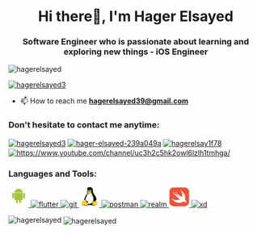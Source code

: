 
<!--
**HagerElsayed/HagerElsayed** is a ✨ _special_ ✨ repository because its `README.md` (this file) appears on your GitHub profile.

Here are some ideas to get you started:

- 🔭 I’m currently working on ...
- 🌱 I’m currently learning ...
- 👯 I’m looking to collaborate on ...
- 🤔 I’m looking for help with ...
- 💬 Ask me about ...
- 📫 How to reach me: ...
- 😄 Pronouns: ...
- ⚡ Fun fact: ...
-->
<h1 align="center">Hi there👋, I'm Hager Elsayed</h1>
<h3 align="center">Software Engineer who is passionate about learning and exploring new things - iOS Engineer</h3>

<p align="left"> <img src="https://komarev.com/ghpvc/?username=hagerelsayed&label=Profile%20views&color=0e75b6&style=flat" alt="hagerelsayed" /> </p>

<p align="left"> <a href="https://twitter.com/hagerelsayed3" target="blank"><img src="https://img.shields.io/twitter/follow/hagerelsayed3?logo=twitter&style=for-the-badge" alt="hagerelsayed3" /></a> </p>

- 📫 How to reach me **hagerelsayed39@gmail.com**

<h3 align="left">Don't hesitate to contact me anytime:</h3>
<p align="left">
<a href="https://twitter.com/hagerelsayed3" target="blank"><img align="center" src="https://raw.githubusercontent.com/rahuldkjain/github-profile-readme-generator/master/src/images/icons/Social/twitter.svg" alt="hagerelsayed3" height="30" width="40" /></a>
<a href="https://linkedin.com/in/hager-elsayed-239a049a" target="blank"><img align="center" src="https://raw.githubusercontent.com/rahuldkjain/github-profile-readme-generator/master/src/images/icons/Social/linked-in-alt.svg" alt="hager-elsayed-239a049a" height="30" width="40" /></a>
<a href="https://www.behance.net/hagerelsay1f78" target="blank"><img align="center" src="https://raw.githubusercontent.com/rahuldkjain/github-profile-readme-generator/master/src/images/icons/Social/behance.svg" alt="hagerelsay1f78" height="30" width="40" /></a>
<a href="https://www.youtube.com/channel/uc3h2c5hk2owl6lzlh1tmhga/" target="blank"><img align="center" src="https://raw.githubusercontent.com/rahuldkjain/github-profile-readme-generator/master/src/images/icons/Social/youtube.svg" alt="https://www.youtube.com/channel/uc3h2c5hk2owl6lzlh1tmhga/" height="30" width="40" /></a>
</p>

<h3 align="left">Languages and Tools:</h3>
<p align="left"> <a href="https://developer.android.com" target="_blank" rel="noreferrer"> <img src="https://raw.githubusercontent.com/devicons/devicon/master/icons/android/android-original-wordmark.svg" alt="android" width="40" height="40"/> </a> <a href="https://flutter.dev" target="_blank" rel="noreferrer"> <img src="https://www.vectorlogo.zone/logos/flutterio/flutterio-icon.svg" alt="flutter" width="40" height="40"/> </a> <a href="https://git-scm.com/" target="_blank" rel="noreferrer"> <img src="https://www.vectorlogo.zone/logos/git-scm/git-scm-icon.svg" alt="git" width="40" height="40"/> </a> <a href="https://www.linux.org/" target="_blank" rel="noreferrer"> <img src="https://raw.githubusercontent.com/devicons/devicon/master/icons/linux/linux-original.svg" alt="linux" width="40" height="40"/> </a> <a href="https://postman.com" target="_blank" rel="noreferrer"> <img src="https://www.vectorlogo.zone/logos/getpostman/getpostman-icon.svg" alt="postman" width="40" height="40"/> </a> <a href="https://realm.io/" target="_blank" rel="noreferrer"> <img src="https://raw.githubusercontent.com/bestofjs/bestofjs-webui/8665e8c267a0215f3159df28b33c365198101df5/public/logos/realm.svg" alt="realm" width="40" height="40"/> </a> <a href="https://developer.apple.com/swift/" target="_blank" rel="noreferrer"> <img src="https://raw.githubusercontent.com/devicons/devicon/master/icons/swift/swift-original.svg" alt="swift" width="40" height="40"/> </a> <a href="https://www.adobe.com/products/xd.html" target="_blank" rel="noreferrer"> <img src="https://cdn.worldvectorlogo.com/logos/adobe-xd.svg" alt="xd" width="40" height="40"/> </a> </p>

<p><img align="left" src="https://github-readme-stats.vercel.app/api/top-langs?username=hagerelsayed&show_icons=true&locale=en&layout=compact" alt="hagerelsayed" /></p>

<p>&nbsp;<img align="center" src="https://github-readme-stats.vercel.app/api?username=hagerelsayed&show_icons=true&locale=en" alt="hagerelsayed" /></p>
